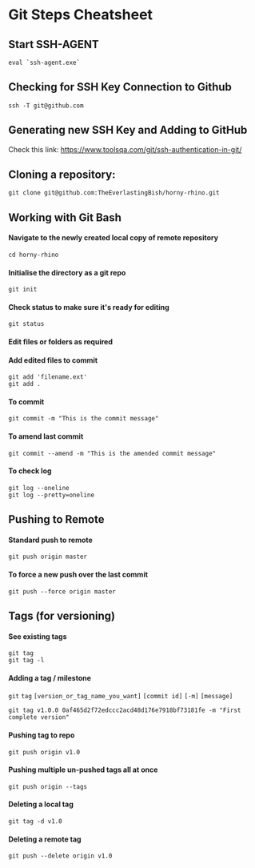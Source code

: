 # Git Steps Cheatsheet

## Start SSH-AGENT
```
eval `ssh-agent.exe`
```

## Checking for SSH Key Connection to Github
```
ssh -T git@github.com
```

## Generating new SSH Key and Adding to GitHub
Check this link: https://www.toolsqa.com/git/ssh-authentication-in-git/

## Cloning a repository:
```
git clone git@github.com:TheEverlastingBish/horny-rhino.git
```

## Working with Git Bash

#### Navigate to the newly created local copy of remote repository
```
cd horny-rhino
```

#### Initialise the directory as a git repo
```
git init
```

#### Check status to make sure it's ready for editing
```
git status
```

#### Edit files or folders as required


#### Add edited files to commit
```
git add 'filename.ext'
git add .
```

#### To commit
```
git commit -m "This is the commit message"
```

#### To amend last commit
```
git commit --amend -m "This is the amended commit message"
```

#### To check log
```
git log --oneline
git log --pretty=oneline
```
## Pushing to Remote

#### Standard push to remote
```
git push origin master
```


#### To force a new push over the last commit
```
git push --force origin master
```


## Tags (for versioning)
#### See existing tags
```
git tag
git tag -l
```

#### Adding a tag / milestone
`git` `tag` `[version_or_tag_name_you_want]` `[commit id]` `[-m]` `[message]`
```
git tag v1.0.0 0af465d2f72edccc2acd48d176e7918bf73181fe -m "First complete version"
```

#### Pushing tag to repo
```
git push origin v1.0
```

#### Pushing multiple un-pushed tags all at once
```
git push origin --tags
```

#### Deleting a local tag
```
git tag -d v1.0
```

#### Deleting a remote tag
```
git push --delete origin v1.0
```

